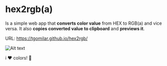 # hex2rgb(a)
Is a simple web app that **converts color value** from HEX to RGB(a) and vice versa. It also **copies converted value to clipboard** and **previews it**.

URL: https://tgomilar.github.io/hex2rgb/

![Alt text](/relative/path/to/img.jpg?raw=true "Optional Title")

i :heart: colors! :art:
